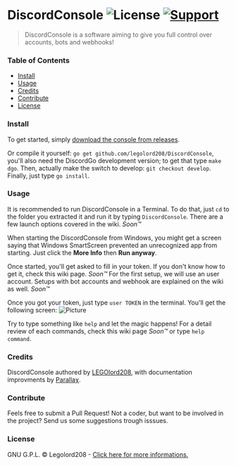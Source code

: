 # DiscordConsole ![License](https://img.shields.io/badge/license-GPL-blue.svg?style=flat-square) [![Support](https://img.shields.io/badge/Discord-Support%20guild-6C88EE.svg?style=flat-square)](https://discord.gg/xvQV8bT)

> DiscordConsole is a software aiming to give you full control over accounts, bots and webhooks!

### Table of Contents

- [Install](#install)
- [Usage](#usage)
- [Credits](#credits)
- [Contribute](#contribute)
- [License](#license)

### Install

To get started, simply [download the console from releases](https://github.com/LEGOlord208/DiscordConsole/releases).

Or compile it yourself: `go get github.com/legolord208/DiscordConsole`, you'll also need the DiscordGo development version; to get that type `make dgo`. Then, actually make the switch to develop: `git checkout develop`. Finally, just type `go install`.

### Usage

It is recommended to run DiscordConsole in a Terminal. To do that, just `cd` to the folder you extracted it and run it by typing `DiscordConsole`. There are a few launch options covered in the wiki. *Soon™*

When starting the DiscordConsole from Windows, you might get a screen saying that Windows SmartScreen prevented an unrecognized app from starting. Just click the **More Info** then **Run anyway**.

Once started, you'll get asked to fill in your token. If you don't know how to get it, check this wiki page. *Soon™*
For the first setup, we will use an user account. Setups with bot accounts and webhook are explained on the wiki as well. *Soon™*

Once you got your token, just type `user TOKEN` in the terminal. You'll get the following screen:
![Picture](https://i.imgur.com/KPCVmlH.png)

Try to type something like `help` and let the magic happens! For a detail review of each commands, check this wiki page *Soon™* or type `help command`.

### Credits

DiscordConsole authored by [LEGOlord208](https://github.com/LEGOlord208), with documentation improvments by [Parallaχ](https://github.com/Doyouwanttomakeacake).

### Contribute

Feels free to submit a Pull Request! Not a coder, but want to be involved in the project? Send us some suggestions trough isssues.

### License

GNU G.P.L. © Legolord208 - [Click here for more informations.](https://github.com/LEGOlord208/DiscordConsole/blob/master/LICENSE)
